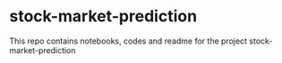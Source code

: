 # stock-market-prediction
This repo contains notebooks, codes and readme for the project stock-market-prediction
